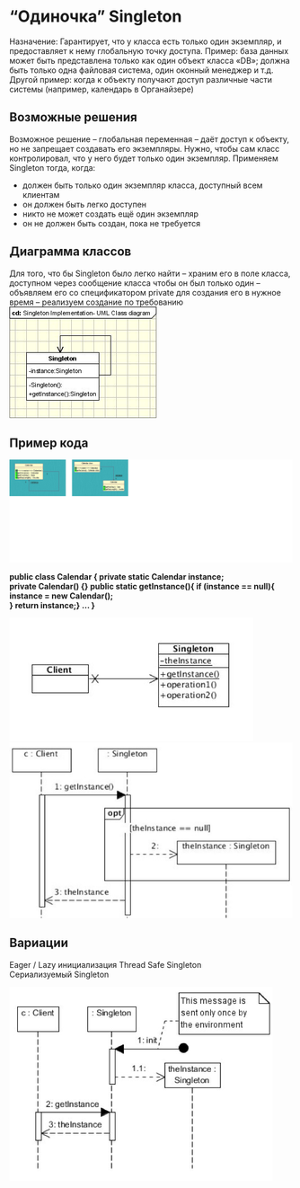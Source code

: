 # “Одиночка” Singleton
 
Назначение: Гарантирует, что у класса есть только один экземпляр, и предоставляет  к нему  глобальную точку доступа. 
Пример: база данных может быть представлена только как один объект класса «DB»; должна быть только одна файловая система, один оконный менеджер и т.д. 
Другой пример: когда к объекту получают доступ различные части системы (например, календарь в Органайзере) 



## Возможные решения
 
Возможное решение – глобальная переменная – даёт доступ к объекту, но не запрещает создавать его экземпляры. 
Нужно, чтобы сам класс контролировал, что у него будет только один экземпляр. 
Применяем Singleton тогда, когда: 
-	должен быть только один экземпляр класса, доступный всем клиентам 
-	он должен быть легко доступен 
-	никто не может создать ещё один экземпляр 
-	он не должен быть создан, пока не требуется 


## Диаграмма классов

Для того, что бы Singleton было легко найти – храним его в поле класса, доступном через сообщение класса   чтобы он был только один – объявляем его со спецификатором private  	 для создания его в нужное  время – реализуем создание по требованию  
![](https://github.com/vasiliy-voronich/projecttritpo/blob/master/mockup/1.jpg)

## Пример кода

![](https://github.com/vasiliy-voronich/projecttritpo/blob/master/mockup/2.jpg)

**public class Calendar {  	private static Calendar instance;  	
private Calendar() {}  	public static getInstance(){
if (instance == null){ 
	 	instance = new Calendar();  
	 	 	} 
	 	return instance;} … }**
    
![](https://github.com/vasiliy-voronich/projecttritpo/blob/master/mockup/3.jpg)
![](https://github.com/vasiliy-voronich/projecttritpo/blob/master/mockup/4.jpg)
 
 ## Вариации
 
 Eager / Lazy инициализация 
  Thread Safe Singleton  
  Сериализуемый Singleton
 
![](https://github.com/vasiliy-voronich/projecttritpo/blob/master/mockup/5.jpg)




